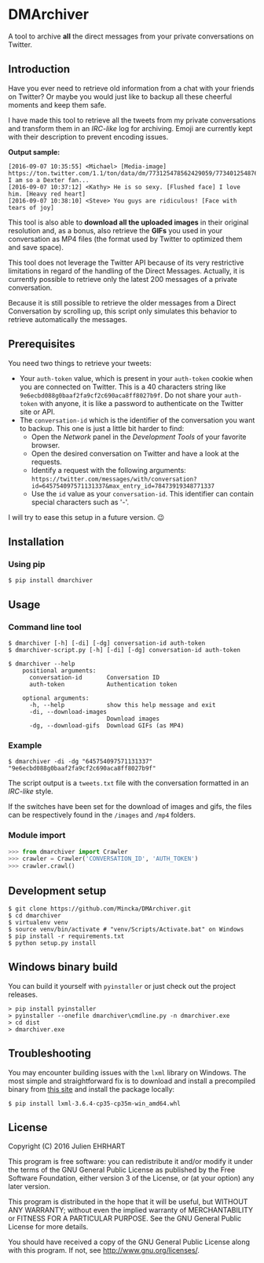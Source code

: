 # DMArchiver
A tool to archive **all** the direct messages from your private conversations on Twitter.

## Introduction
Have you ever need to retrieve old information from a chat with your friends on Twitter? Or maybe you would just like to backup all these cheerful moments and keep them safe.

I have made this tool to retrieve all the tweets from my private conversations and transform them in an _IRC-like_ log for archiving. Emoji are currently kept with their description to prevent encoding issues.

**Output sample:**
```
[2016-09-07 10:35:55] <Michael> [Media-image] https://ton.twitter.com/1.1/ton/data/dm/773125478562429059/773401254876366208/mfeDmXXj.jpg I am so a Dexter fan...
[2016-09-07 10:37:12] <Kathy> He is so sexy. [Flushed face] I love him. [Heavy red heart]
[2016-09-07 10:38:10] <Steve> You guys are ridiculous! [Face with tears of joy]
```

This tool is also able to **download all the uploaded images** in their original resolution and, as a bonus, also retrieve the **GIFs** you used in your conversation as MP4 files (the format used by Twitter to optimized them and save space).

This tool does not leverage the Twitter API because of its very restrictive limitations in regard of the handling of the Direct Messages. Actually, it is currently possible to retrieve only the latest 200 messages of a private conversation.

Because it is still possible to retrieve the older messages from a Direct Conversation by scrolling up, this script only simulates this behavior to retrieve automatically the messages.

## Prerequisites
You need two things to retrieve your tweets:
- Your `auth-token` value, which is present in your `auth-token` cookie when you are connected on Twitter. This is a 40 characters string like `9e6ecbd088g0baaf2fa9cf2c690aca8ff8027b9f`. Do not share your `auth-token` with anyone, it is like a password to authenticate on the Twitter site or API.
- The `conversation-id` which is the identifier of the conversation you want to backup. This one is just a little bit harder to find:
	- Open the _Network_ panel in the _Development Tools_ of your favorite browser.
	- Open the desired conversation on Twitter and have a look at the requests.
	- Identify a request with the following arguments:
	`https://twitter.com/messages/with/conversation?id=645754097571131337&max_entry_id=78473919348771337`
	- Use the `id` value as your `conversation-id`. This identifier can contain special characters such as '-'.
	
I will try to ease this setup in a future version. :wink:

## Installation
### Using pip
`$ pip install dmarchiver`

## Usage

### Command line tool
```
$ dmarchiver [-h] [-di] [-dg] conversation-id auth-token
$ dmarchiver-script.py [-h] [-di] [-dg] conversation-id auth-token

$ dmarchiver --help
    positional arguments:
      conversation-id       Conversation ID
      auth-token            Authentication token

    optional arguments:
      -h, --help            show this help message and exit
      -di, --download-images
                            Download images
      -dg, --download-gifs  Download GIFs (as MP4)
```

### Example

`$ dmarchiver -di -dg "645754097571131337" "9e6ecbd088g0baaf2fa9cf2c690aca8ff8027b9f"`

The script output is a `tweets.txt` file with the conversation formatted in an _IRC-like_ style.

If the switches have been set for the download of images and gifs, the files can be respectively found in the `/images` and `/mp4` folders.

### Module import
```python
>>> from dmarchiver import Crawler
>>> crawler = Crawler('CONVERSATION_ID', 'AUTH_TOKEN')
>>> crawler.crawl()
```

## Development setup
```shell
$ git clone https://github.com/Mincka/DMArchiver.git
$ cd dmarchiver
$ virtualenv venv
$ source venv/bin/activate # "venv/Scripts/Activate.bat" on Windows
$ pip install -r requirements.txt
$ python setup.py install
```

## Windows binary build
You can build it yourself with `pyinstaller` or just check out the project releases.

```
> pip install pyinstaller
> pyinstaller --onefile dmarchiver\cmdline.py -n dmarchiver.exe
> cd dist
> dmarchiver.exe
```

## Troubleshooting
You may encounter building issues with the `lxml` library on Windows. The most simple and straightforward fix is to download and install a precompiled binary from [this site](http://www.lfd.uci.edu/~gohlke/pythonlibs/#lxml) and install the package locally:

`$ pip install lxml-3.6.4-cp35-cp35m-win_amd64.whl`

## License

Copyright (C) 2016 Julien EHRHART

This program is free software: you can redistribute it and/or modify
it under the terms of the GNU General Public License as published by
the Free Software Foundation, either version 3 of the License, or
(at your option) any later version.

This program is distributed in the hope that it will be useful,
but WITHOUT ANY WARRANTY; without even the implied warranty of
MERCHANTABILITY or FITNESS FOR A PARTICULAR PURPOSE.  See the
GNU General Public License for more details.

You should have received a copy of the GNU General Public License
along with this program.  If not, see <http://www.gnu.org/licenses/>.